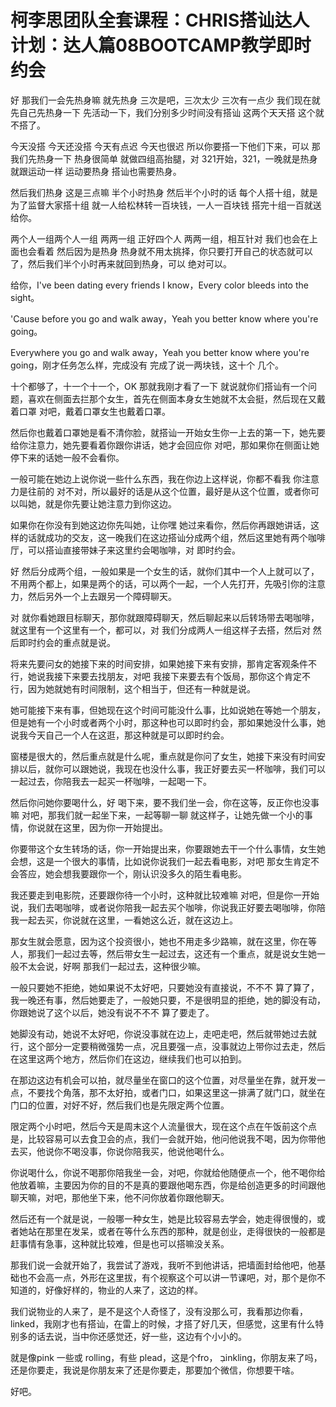 # 柯李思团队全套课程：CHRIS搭讪达人计划：达人篇08BOOTCAMP教学即时约会

好 那我们一会先热身嘛 就先热身 三次是吧，三次太少 三次有一点少 我们现在就先自己先热身一下 先活动一下，我们分别多少时间没有搭讪 这两个天天搭 这个就不搭了。

今天没搭 今天还没搭 今天有点迟 今天也很迟 所以你要搭一下他们下来，可以 那我们先热身一下 热身很简单 就做四组高抬腿，对 321开始，321，一晚就是热身 就跟运动一样 运动要热身 搭讪也需要热身。

然后我们热身 这是三点嘛 半个小时热身 然后半个小时的话 每个人搭十组，就是为了监督大家搭十组 就一人给松林转一百块钱，一人一百块钱 搭完十组一百就送给你。

两个人一组两个人一组 两两一组 正好四个人 两两一组，相互针对 我们也会在上面也会看着 然后因为是热身 热身就不用太挑择，你只要打开自己的状态就可以了，然后我们半个小时再来就回到热身，可以 绝对可以。

给你，I've been dating every friends I know，Every color bleeds into the sight。

'Cause before you go and walk away，Yeah you better know where you're going。

Everywhere you go and walk away，Yeah you better know where you're going，刚才任务怎么样，完成没有 完成了说一两块钱，这十个 几个。

十个都够了，十一个十一个，OK 那就我刚才看了一下 就说就你们搭讪有一个问题，喜欢在侧面去拦那个女生，首先在侧面本身女生她就不太会挺，然后现在又戴着口罩 对吧，戴着口罩女生也戴着口罩。

然后你也戴着口罩她是看不清你脸，就搭讪一开始女生你一上去的第一下，她先要给你注意力，她先要看着你跟你讲话，她才会回应你 对吧，那如果你在侧面让她停下来的话她一般不会看你。

一般可能在她边上说你说一些什么东西，我在你边上这样说，你都不看我 你注意力是往前的 对不对，所以最好的话是从这个位置，最好是从这个位置，或者你可以叫她，就是你先要让她注意力到你这边。

如果你在你没有到她这边你先叫她，让你嘿 她过来看你，然后你再跟她讲话，这样的话就成功的交友，这一晚我们在这边搭讪分成两个组，然后这里她有两个咖啡厅，可以搭讪直接带妹子来这里约会喝咖啡，对 即时约会。

好 然后分成两个组，一般如果是一个女生的话，就你们其中一个人上就可以了，不用两个都上，如果是两个的话，可以两个一起，一个人先打开，先吸引你的注意力，然后另外一个上去跟另一个障碍聊天。

对 就你看她跟目标聊天，那你就跟障碍聊天，然后聊起来以后转场带去喝咖啡，就这里有一个这里有一个，都可以，对 我们分成两人一组这样子去搭，然后对 然后即时约会的重点就是说。

将来先要问女的她接下来的时间安排，如果她接下来有安排，那肯定客观条件不行，她说我接下来要去找朋友，对吧 我接下来要去有个饭局，那你这个肯定不行，因为她就她有时间限制，这个相当于，但还有一种就是说。

她可能接下来有事，但她现在这个时间可能没什么事，比如说她在等她一个朋友，但是她有一个小时或者两个小时，那这种也可以即时约会，那如果她没什么事，她说我今天自己一个人在这逛，那这种就是可以即时约会。

窗楼是很大的，然后重点就是什么呢，重点就是你问了女生，她接下来没有时间安排以后，就你可以跟她说，我现在也没什么事，我正好要去买一杯咖啡，我们可以一起过去，你陪我去一起买一杯咖啡，一起喝一下。

然后你问她你要喝什么，好 喝下来，要不我们坐一会，你在这等，反正你也没事嘛 对吧，那我们就一起坐下来，一起等聊一聊 就这样子，让她先做一个小的事情，你说就在这里，因为你一开始提出。

你要带这个女生转场的话，你一开始提出来，你要跟她去干一个什么事情，女生她会想，这是一个很大的事情，比如说你说我们一起去看电影，对吧 那女生肯定不会答应，她会想我要跟你一个，刚认识没多久的陌生看电影。

我还要走到电影院，还要跟你待一个小时，这种就比较难嘛 对吧，但是你一开始说，我们去喝咖啡，或者说你陪我一起去买个咖啡，你说我正好要去喝咖啡，你陪我一起去买，你说就在这里，一看她这么近，就在这边上。

那女生就会愿意，因为这个投资很小，她也不用走多少路嘛，就在这里，你在等人，那我们一起过去等，然后带女生一起过去，这还有一个重点，就是说女生她一般不太会说，好啊 那我们一起过去，这种很少嘛。

一般只要她不拒绝，她如果说不太好吧，只要她没有直接说，不不不 算了算了，我一晚还有事，然后她要走了，一般她只要，不是很明显的拒绝，她的脚没有动，你跟她说了这个以后，她没有说不不不 算了要走了。

她脚没有动，她说不太好吧，你说没事就在边上，走吧走吧，然后就带她过去就行，这个部分一定要稍微强势一点，况且要强一点，没事就边上带你过去走，然后在这里这两个地方，然后你们在这边，继续我们也可以拍到。

在那边这边有机会可以拍，就尽量坐在窗口的这个位置，对尽量坐在靠，就开发一点，不要找个角落，那不太好拍，或者门口，如果这里这一排满了就门口，就坐在门口的位置，对好不好，然后我们也是先限定两个位置。

限定两个小时吧，然后今天是周末这个人流量很大，现在这个点在午饭前这个点是，比较容易可以去食卫会的点，我们一会就开始，他问他说我不喝，因为你带他去买，他说你不喝没事，你说你陪我买，他说他喝什么。

你说喝什么，你说不喝那你陪我坐一会，对吧，你就给他随便点一个，他不喝你给他放着嘛，主要因为你的目的不是真的要跟他喝东西，你是给创造更多的时间跟他聊天嘛，对吧，那他坐下来，他不问你放着你跟他聊天。

然后还有一个就是说，一般哪一种女生，她是比较容易去学会，她走得很慢的，或者她站在那里在发呆，或者在等什么东西的那种，就是创业，走得很快的一般都是赶事情有急事，这种就比较难，但是也可以搭嘛没关系。

那我们说一会就开始了，我尝试了游戏，我听不到他讲话，把墙面封给他吧，他基础也不会高一点，外形在这里拔，有个视察这个可以讲一节课吧，对，那个是你不知道的，好像好样的，物业的人来了，这边的样。

我们说物业的人来了，是不是这个人奇怪了，没有没那么可，我看那边你看， linked，我刚才也有搭讪，在雷上的时候，才搭了好几天，但感觉，这里有什么特别多的话去说，当中你还感觉还，好一些，这边有个小小的。

就是像pink 一些或 rolling，有些 plead，这是个fro， בַinkling，你朋友来了吗，还是你要走，我说是你朋友来了还是你要走，那要加个微信，你想要干啥。

好吧。